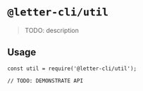 # `@letter-cli/util`

> TODO: description

## Usage

```
const util = require('@letter-cli/util');

// TODO: DEMONSTRATE API
```
